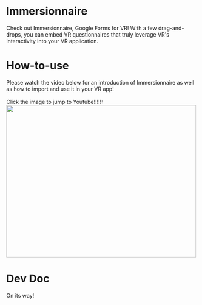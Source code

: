 # Immersionnaire
Check out Immersionnaire, Google Forms for VR! With a few drag-and-drops, you can embed VR questionnaires that truly leverage VR's interactivity into your VR application.

# How-to-use
Please watch the video below for an introduction of Immersionnaire as well as how to import and use it in your VR app!
<br>
<br>
Click the image to jump to Youtube!!!!!:
<a href = "https://youtu.be/mN2NJ6W0tCM">
<img width="500" height="400" src="https://user-images.githubusercontent.com/111829337/211992467-b6c9173a-954c-4021-9b21-a1a6e519b131.png">
</a>

# Dev Doc
On its way!
